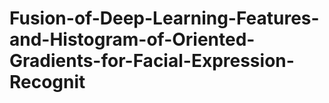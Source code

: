 # Fusion-of-Deep-Learning-Features-and-Histogram-of-Oriented-Gradients-for-Facial-Expression-Recognit